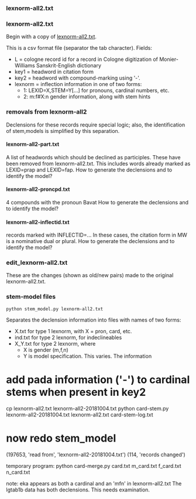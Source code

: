
### lexnorm-all2.txt

### lexnorm-all2.txt

Begin with a copy of [lexnorm-all2.txt](https://github.com/funderburkjim/MWlexnorm/blob/master/step2/lexnorm-all2.txt).

This is a csv format file (separator the tab character).
Fields:
* L = cologne record id for a record in Cologne digitization of Monier-Williams Sanskrit-English dictionary
* key1 = headword in citation form
* key2 = headword with compound-marking using '-'.
* lexnorm = inflection information in one of two forms:
  * 1: LEXID=X,STEM=Y[...]    for pronouns, cardinal numbers, etc.
  * 2: m:f#X:n   gender information, along with stem hints  


### removals from lexnorm-all2

Declensions for these records require special logic; also, the
identification of stem,models is simplified by this separation.

#### lexnorm-all2-part.txt
A list of headwords which should be declined as participles.
These have been removed from lexnorm-all2.txt.
This includes words already marked as LEXID=prap and LEXID=fap.
   How to generate the declensions and to identify the model?

#### lexnorm-all2-proncpd.txt
   4 compounds with the pronoun Bavat
   How to generate the declensions and to identify the model?

#### lexnorm-all2-inflectid.txt
   records marked with INFLECTID=...
   In these cases, the citation form in MW is a nominative dual or plural.
   How to generate the declensions and to identify the model?
   

### edit_lexnorm-all2.txt

These are the changes (shown as old/new pairs) made to the original
lexnorm-all2.txt.

### stem-model files
```
python stem_model.py lexnorm-all2.txt 
```
Separates  the declension information into files with names of two forms:

* X.txt for type 1 lexnorm, with X = pron, card, etc.
* ind.txt for type 2 lexnorm, for indeclineables
* X_Y.txt for type 2 lexnorm, where
  * X is gender (m,f,n) 
  * Y is model specification.  This varies.
The information 



# add pada information ('-') to cardinal stems when present in key2
cp lexnorm-all2.txt lexnorm-all2-20181004.txt
python card-stem.py lexnorm-all2-20181004.txt lexnorm-all2.txt card-stem-log.txt
# now redo stem_model
(197653, 'read from', 'lexnorm-all2-20181004.txt')
(114, 'records changed')

temporary program:
python card-merge.py card.txt m_card.txt f_card.txt n_card.txt

note: eka appears as both a cardinal and an 'mfn' in lexnorm-all2.txt
   The lgtab1b data has both declensions.
   This needs examination.

